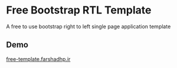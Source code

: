 # Free Bootstrap RTL Template
A free to use bootstrap right to left single page application template

## Demo
[free-template.farshadhp.ir](http://free-template.farshadhp.ir)
